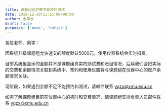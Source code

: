 ```yaml
---
title: 课题组因欠费不能预约测试
date: 2018-12-20T11:15:00+08:00
author: 余深水
draft: false
purposes: ['news', 'notice']
---
```

<div style="">
 <p>
  各位老师、同学：
 </p>
 <p>
  因系统升级课题组允许透支的额度默认5000元，使用仪器系统会实时扣费。
 </p>
 <p>
  目前系统里显示的金额并不是课题组真实的测试费和账目情况，后续我们会把实际的交费和余额情况关联到系统中，预约和使用仪器将与课题组在仪器中心的账户余额情况关联。
 </p>
 <p>
  现阶段，如果遇到余额不足不能预约和测试，请邮件联系
  <a href="mailto:yqzx@xmu.edu.cn">
   yqzx@xmu.edu.cn
  </a>
 </p>
 <p>
  如需了解课题组目前在仪器中心的机时和交费情况，请课题组安排负责人员邮件联系
  <a href="mailto:yqzx@xmu.edu.cn">
   yqzx@xmu.edu.cn
  </a>
 </p>
 <p>
 </p>
 <div style="left: -1000px; top: 37.79px; width: 1px; height: 1px; overflow: hidden; position: absolute;">
 </div>
</div>
